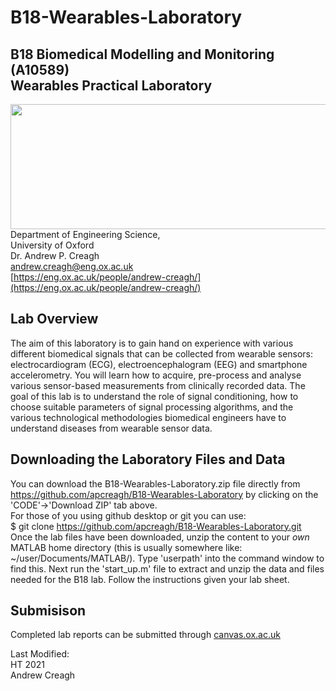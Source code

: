 # B18-Wearables-Laboratory
## B18 Biomedical Modelling and Monitoring (A10589) <br /> Wearables Practical Laboratory <br />
<img src="https://github.com/apcreagh/B18-Wearables-Laboratory/blob/main/FIGURES/oxford_eng_logo.png" width="700" height="200" />\
Department of Engineering Science,<br />
University of Oxford<br />
Dr. Andrew P. Creagh<br />
[andrew.creagh@eng.ox.ac.uk](andrew.creagh@eng.ox.ac.uk)\
[https://eng.ox.ac.uk/people/andrew-creagh/](https://eng.ox.ac.uk/people/andrew-creagh/)
## Lab Overview
The aim of this laboratory is to gain hand on experience with various different biomedical signals that can be collected from wearable sensors: electrocardiogram (ECG), electroencephalogram (EEG) and smartphone accelerometry. You will learn how to acquire, pre-process and analyse various sensor-based measurements from clinically recorded data. The goal of this lab is to understand the role of signal conditioning, how to choose suitable parameters of signal processing algorithms, and the various technological methodologies biomedical engineers have to understand diseases from wearable sensor data.
## Downloading the Laboratory Files and Data
You can download the B18-Wearables-Laboratory.zip file directly from https://github.com/apcreagh/B18-Wearables-Laboratory by clicking on the 'CODE'->'Download ZIP' tab above. \
For those of you using github desktop or git you can use:\
$ git clone https://github.com/apcreagh/B18-Wearables-Laboratory.git \
Once the lab files have been downloaded, unzip the content to your *own* MATLAB home directory (this is usually somewhere like: ~/user/Documents/MATLAB/). Type 'userpath' into the command window to find this. Next run the 'start_up.m' file to extract and unzip the data and files needed for the B18 lab. Follow the instructions given your lab sheet. 
## Submisison 
Completed lab reports can be submitted through [canvas.ox.ac.uk](canvas.ox.ac.uk)

Last Modified:\
HT 2021\
Andrew Creagh
